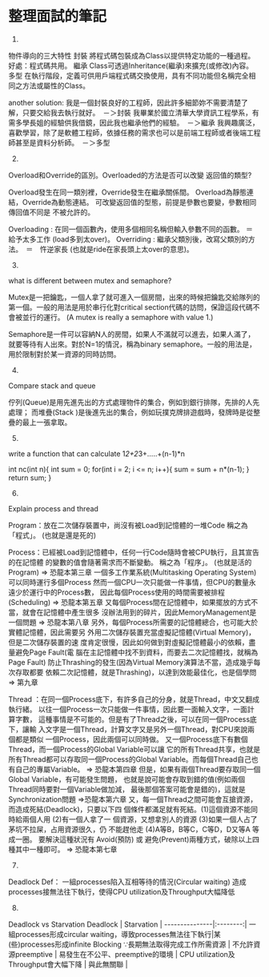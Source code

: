 # 整理面試的筆記

1.
物件導向的三大特性
封裝
將程式碼包裝成為Class以提供特定功能的一種過程。好處：程式碼共用。
繼承
Class可透過Inheritance(繼承)來擴充(或修改)內容。
多型
在執行階段，定義可供用戶端程式碼交換使用，具有不同功能但名稱完全相同之方法或屬性的Class。

another solution:
  我是一個封裝良好的工程師，因此許多細節妳不需要清楚了解，只要交給我去執行就好。　－＞封裝
  我畢業於國立清華大學資訊工程學系，有需多學長姐的經驗供我借鏡，因此我也繼承他們的經驗。　－＞繼承
  我興趣廣泛，喜歡學習，除了是軟體工程師，依據任務的需求也可以是前端工程師或者後端工程師甚至是資料分析師。　－＞多型

2.
Overload和Override的區別。Overloaded的方法是否可以改變 
返回值的類型? 

Overload發生在同一類別裡，Override發生在繼承關係間。 
Overload為靜態連結，Override為動態連結。 
可改變返回值的型態，前提是參數也要變，參數相同傳回值不同是
不被允許的。 

Overloading : 在同一個函數內，使用多個相同名稱但輸入參數不同的函數。  ＝ 給予太多工作 (load多到太over)。 
Overriding :  繼承父類別後，改寫父類別的方法。　＝　忤逆家長 (也就是ride在家長頭上太over的意思)。

3.
what is different between mutex and semaphore?

Mutex是一把鑰匙，一個人拿了就可進入一個房間，出來的時候把鑰匙交給隊列的第一個。一般的用法是用於串行化對critical section代碼的訪問，保證這段代碼不會被並行的運行。
(A mutex is really a semaphore with value 1.)

Semaphore是一件可以容納N人的房間，如果人不滿就可以進去，如果人滿了，就要等待有人出來。對於N=1的情況，稱為binary semaphore。一般的用法是，用於限制對於某一資源的同時訪問。

4.
Compare stack and queue

佇列(Queue)是用先進先出的方式處理物件的集合，例如到銀行排隊，先排的人先處理；
而堆疊(Stack )是後進先出的集合，例如玩撲克牌排遊戲時，發牌時是從整疊的最上一張拿取。


5.
write a function that can calculate 1*2+2*3+.....+(n-1)*n

int nc(int n){
 int sum = 0;
 for(int i = 2; i <= n; i++){
  sum = sum + n*(n-1);
 }
 return sum;
}

6.
Explain process and thread

Program：放在二次儲存裝置中，尚沒有被Load到記憶體的一堆Code
         稱之為「程式」。  (也就是還是死的)

Process：已經被Load到記憶體中，任何一行Code隨時會被CPU執行，且其宣告的在記憶體
         的變數的值會隨著需求而不斷變動。
         稱之為「程序」。 (也就是活的Program) => 恐龍本第三章
         一個多工作業系統(Multitasking Operating System)可以同時運行多個Process
         然而一個CPU一次只能做一件事情，但CPU的數量永遠少於運行中的Process數，
         因此每個Process使用的時間需要被排程(Scheduling) => 恐龍本第五章
         又每個Process間在記憶體中，如果擺放的方式不當，就會在記憶體中產生很多
         沒辦法用到的碎片，因此MemoryManagement是一個問題 => 恐龍本第八章
         另外，每個Process所需要的記憶體總合，也可能大於實體記憶體，因此需要另
         外用二次儲存裝置充當虛擬記憶體(Virtual Memory)，但是二次儲存裝置的速
         度肯定很慢，因此如何做到對虛擬記憶體最小的依賴，盡量避免Page Fault(電
         腦在主記憶體中找不到資料，而要去二次記憶體找，就稱為Page Fault)
         防止Thrashing的發生(因為Virtual Memory演算法不當，造成幾乎每次存取都要
         依賴二次記憶體，就是Thrashing)，以達到效能最佳化，也是個學問 => 第九章

Thread ：在同一個Process底下，有許多自己的分身，就是Thread，中文又翻成執行緒。
         以往一個Process一次只能做一件事情，因此要一面輸入文字，一面計算字數，
         這種事情是不可能的。但是有了Thread之後，可以在同一個Process底下，讓輸
         入文字是一個Thread，計算文字又是另外一個Thread，對CPU來說兩個都是類似
         一個Process，因此兩個可以同時做。
         又一個Process底下有數個Thread，而一個Process的Global Variable可以讓
         它的所有Thread共享，也就是所有Thread都可以存取同一個Process的Global
         Variable。而每個Thread自己也有自己的專屬Variable。 => 恐龍本第四章
         但是，如果有兩個Thread要存取同一個Global Variable，有可能發生問題，
         也就是說可能會存取到錯的值(例如兩個Thread同時要對一個Variable做加減，
         最後那個答案可能會是錯的)，這就是Synchronization問題 =>恐龍本第六章
         又，每一個Thread之間可能會互搶資源，而造成死結(Deadlock)，只要以下四
         個條件都滿足就有死結。(1)這個資源不能同時給兩個人用 (2)有一個人拿了一
         個資源，又想拿別人的資源 (3)如果一個人占了茅坑不拉屎，占用資源很久，仍
         不能趕他走 (4)A等B，B等C，C等D，D又等A 等成一圈。 要解決這種狀況有
         Avoid(預防) 或 避免(Prevent)兩種方式，破除以上四種其中一種即可。
         => 恐龍本第七章

7.
Deadlock Def：
一組processes陷入互相等待的情況(Circular waiting)
造成processes接無法往下執行，使得CPU utilization及Throughput大幅降低

8. 
Deadlock vs Starvation
Deadlock           | Starvation  |
---------------|:--------:|
一組processes形成circular waiting，導致processes無法往下執行|某(些)processes形成infinite Blocking
∵長期無法取得完成工作所需資源    | 
不允許資源preemptive    | 易發生在不公平、preemptive的環境    | 
CPU utilization及Throughput會大幅下降    | 與此無關聯    | 


	
	
	
	
